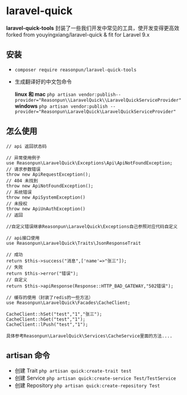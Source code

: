 # laravel-quick

**laravel-quick-tools** 封装了一些我们开发中常见的工具，使开发变得更高效 forked from youyingxiang/laravel-quick & fit for Laravel 9.x

## 安装
- `composer require reasonpun/laravel-quick-tools`
- 生成翻译好的中文包命令 

    **linux 和 mac** `php artisan vendor:publish--provider="Reasonpun\\LaravelQuick\\LaravelQuickServiceProvider"`
    **windows** `php artisan vendor:publish --provider="Reasonpun\LaravelQuick\LaravelQuickServiceProvider"`
## 怎么使用
```$xslt
// api 返回状态码

// 异常使用例子
use Reasonpun\LaravelQuick\Exceptions\Api\ApiNotFoundException;
// 请求参数错误
throw new ApiRequestException();
// 404 未找到
throw new ApiNotFoundException();
// 系统错误
throw new ApiSystemException()
// 未授权
throw new ApiUnAuthException()
// 返回

//自定义错误继承Reasonpun\LaravelQuick\Exceptions自己参照对应代码自定义

// api接口使用
use Reasonpun\LaravelQuick\Traits\JsonResponseTrait

// 成功
return $this->success("消息",['name'=>"张三"]);
// 失败
return $this->error("错误");
// 自定义
return $this->apiResponse(Response::HTTP_BAD_GATEWAY,"502错误");

// 缓存的使用（封装了redis的一些方法）
use Reasonpun\LaravelQuick\Facades\CacheClient;

CacheClient::hSet("test","1","张三");
CacheClient::hGet("test","1");
CacheClient::lPush("test","1");

具体参考Reasonpun\LaravelQuick\Services\CacheService里面的方法....
```

## artisan 命令
- 创建 Trait `php artisan quick:create-trait test`
- 创建 Service  `php artisan quick:create-service Test/TestService`
- 创建 Repository `php artisan quick:create-repository Test`

